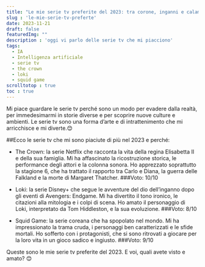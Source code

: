 ```yaml
---
title: "Le mie serie tv preferite del 2023: tra corone, inganni e calamari"
slug : 'le-mie-serie-tv-preferte'
date: 2023-11-21
draft: false
featuredImg: ""
description : 'oggi vi parlo delle serie tv che mi piacciono'
tags: 
  - IA
  - Intelligenza artificiale
  - serie tv
  - the crown
  - loki
  - squid game
scrolltotop : true
toc : true
---
```


Mi piace guardare le serie tv perché sono un modo per evadere dalla realtà, per immedesimarmi in storie diverse e per scoprire nuove culture e ambienti. Le serie tv sono una forma d’arte e di intrattenimento che mi arricchisce e mi diverte.😊

##Ecco le serie tv che mi sono piaciute di più nel 2023 e perché:

- The Crown: la serie Netflix che racconta la vita della regina Elisabetta II e della sua famiglia. Mi ha affascinato la ricostruzione storica, le performance degli attori e la colonna sonora. Ho apprezzato soprattutto la stagione 6, che ha trattato il rapporto tra Carlo e Diana, la guerra delle Falkland e la morte di Margaret Thatcher. 
###Voto: 10/10

- Loki: la serie Disney+ che segue le avventure del dio dell’inganno dopo gli eventi di Avengers: Endgame. Mi ha divertito il tono ironico, le citazioni alla mitologia e i colpi di scena. Ho amato il personaggio di Loki, interpretato da Tom Hiddleston, e la sua evoluzione. 
###Voto: 8/10

- Squid Game: la serie coreana che ha spopolato nel mondo. Mi ha impressionato la trama cruda, i personaggi ben caratterizzati e le sfide mortali. Ho sofferto con i protagonisti, che si sono ritrovati a giocare per la loro vita in un gioco sadico e ingiusto. 
###Voto: 9/10

Queste sono le mie serie tv preferite del 2023. E voi, quali avete visto e amato? 😊